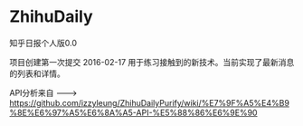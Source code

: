 # ZhihuDaily
知乎日报个人版0.0

项目创建第一次提交 2016-02-17
用于练习接触到的新技术。当前实现了最新消息的列表和详情。

API分析来自  --->   https://github.com/izzyleung/ZhihuDailyPurify/wiki/%E7%9F%A5%E4%B9%8E%E6%97%A5%E6%8A%A5-API-%E5%88%86%E6%9E%90



